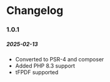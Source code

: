 # Changelog

### 1.0.1
##### 2025-02-13

- Converted to PSR-4 and composer
- Added PHP 8.3 support
- tFPDF supported
